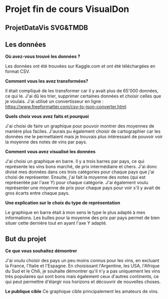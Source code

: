 # Projet fin de cours VisualDon
## ProjetDataVis SVG&TMDB

## Les données
**Où avez-vous trouvé les données ?**

Les données ont été trouvées sur Kaggle.com et ont été téléchargées en format CSV.

**Comment vous les avez transformées?**

Il était compliqué de les transformer car il y avait plus de 65'000 données, ce qui le. J'ai dû les trier, supprimer certaines données et choisir celles que je voulais. J'ai utilisé un convertisseur en ligne : https://www.freeformatter.com/csv-to-json-converter.html

**Quels choix vous avez faits et pourquoi**

J'ai choisi de faire un graphique pour pouvoir montrer des moyennes de manière plus faciles. J'aurais pu également choisir de cartographier car les données me le permettaient mais je trouvais plus intéressant de pouvoir voir la moyenne des notes de vins par pays.

**Comment vous avez visualisé les données**

J'ai choisi un graphique en barre. Il y a trois barres par pays, ce qui représente les vins bons marché, de prix intermédiaire et chers. J'ai donc divisé mes données dans ces trois catégories pour chaque pays que j'ai choisi de représenter. Ensuite, j'ai fait la moyenne des notes (qui est représentée par l'axe Y) pour chaque catégorie. J'ai également voulu représenter une moyenne de prix pour chaque pays pour voir s'il y avait de gros écarts entre chaque pays.

**Une explication sur le choix du type de représentation**

Le graphique en barre était à mon sens le type le plus adapté à mes informations. Les bulles pour la moyenne des prix par pays permet de bien situer cette dernière tout en ayant l'axe Y adapté. 


## But du projet

**Ce que vous souhaitez démontrer**

J'ai voulu choisir des pays un peu moins connus pour les vins, en excluant la France, l'Italie et l'Espagne. En choisissant l'Argentine, les USA, l'Afrique du Sud et le Chili, je souhaite démontrer qu'il n'y a pas uniquement les vins très populaires qui sont bons mais également ceux d'autres continents, ce qui peut permettre d'élargir nos horizons et découvrir de nouvelles choses.

**Le publique cible**
Ce graphique cible principalement les amateurs de vins.
